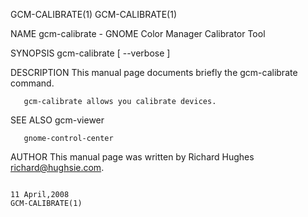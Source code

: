 GCM-CALIBRATE(1)                                                                                                                                                                             GCM-CALIBRATE(1)



NAME
       gcm-calibrate - GNOME Color Manager Calibrator Tool

SYNOPSIS
       gcm-calibrate [ --verbose ]

DESCRIPTION
       This manual page documents briefly the gcm-calibrate command.

       gcm-calibrate allows you calibrate devices.

SEE ALSO
       gcm-viewer

       gnome-control-center

AUTHOR
       This manual page was written by Richard Hughes <richard@hughsie.com>.



                                                                                                11 April,2008                                                                                GCM-CALIBRATE(1)

